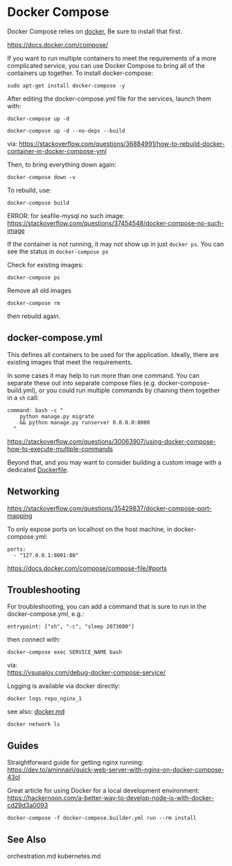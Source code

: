 # Docker Compose

Docker Compose relies on [docker.](docker.md) Be sure to install that first.

https://docs.docker.com/compose/

If you want to run multiple containers to meet the requirements of a more complicated service, you can use Docker Compose to bring all of the containers up together. To install docker-compose:

    sudo apt-get install docker-compose -y
    
After editing the docker-compose.yml file for the services, launch them with:

    docker-compose up -d
    
    docker-compose up -d --no-deps --build

via: 
https://stackoverflow.com/questions/36884991/how-to-rebuild-docker-container-in-docker-compose-yml

Then, to bring everything down again:

    docker-compose down -v

To rebuild, use:

    docker-compose build

ERROR: for seafile-mysql no such image:
https://stackoverflow.com/questions/37454548/docker-compose-no-such-image

If the container is not running, it may not show up in just `docker ps`. You can see the status in `docker-compose ps`

Check for existing images: 

    docker-compose ps
    

Remove all old images

    docker-compose rm
    
then rebuild again.

## docker-compose.yml

This defines all containers to be used for the application. Ideally, there are existing images that meet the requirements. 

In some cases it may help to run more than one command. You can separate these out into separate compose files (e.g. docker-compose-build.yml), or you could run multiple commands by chaining them together in a `sh` call:

```
command: bash -c "
    python manage.py migrate
    && python manage.py runserver 0.0.0.0:8000
  "
```

https://stackoverflow.com/questions/30063907/using-docker-compose-how-to-execute-multiple-commands

Beyond that, and you may want to consider building a custom image with a dedicated [Dockerfile](docker.md). 

## Networking

https://stackoverflow.com/questions/35429837/docker-compose-port-mapping

To only expose ports on localhost on the host machine, in docker-compose.yml:

    ports:
      - "127.0.0.1:8001:80"

https://docs.docker.com/compose/compose-file/#ports


## Troubleshooting 

For troubleshooting, you can add a command that is sure to run in the docker-compose.yml, e.g.:

    entrypoint: ["sh", "-c", "sleep 2073600"]

then connect with:

    docker-compose exec SERVICE_NAME bash

via:  
https://vsupalov.com/debug-docker-compose-service/

Logging is available via docker directly:

    docker logs repo_nginx_1
    
see also: [docker.md](docker.md)

    docker network ls
    
    


## Guides

Straightforward guide for getting nginx running:  
https://dev.to/aminnairi/quick-web-server-with-nginx-on-docker-compose-43ol

Great article for using Docker for a local development environment:  
https://hackernoon.com/a-better-way-to-develop-node-js-with-docker-cd29d3a0093

    docker-compose -f docker-compose.builder.yml run --rm install

## See Also

orchestration.md
kubernetes.md
 
